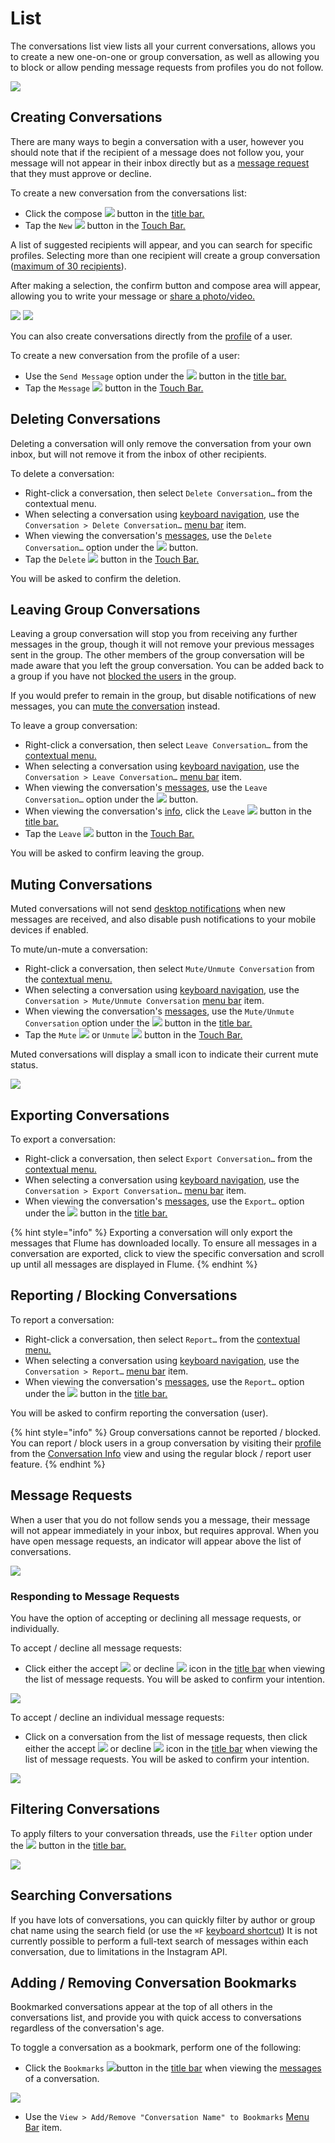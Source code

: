 # List

The conversations list view lists all your current conversations, allows you to create a new one-on-one or group conversation, as well as allowing you to block or allow pending message requests from profiles you do not follow.

![](../../.gitbook/assets/conversations.png)

## Creating Conversations

There are many ways to begin a conversation with a user, however you should note that if the recipient of a message does not follow you, your message will not appear in their inbox directly but as a [message request](list.md#message-requests) that they must approve or decline.

To create a new conversation from the conversations list:

* Click the compose ![](../../.gitbook/assets/compose%20%281%29.png) button in the [title bar. ](../../misc/glossary.md#title-bar)
* Tap the `New` ![](../../.gitbook/assets/compose.png) button in the [Touch Bar.](../../misc/touchbar.md)

A list of suggested recipients will appear, and you can search for specific profiles. Selecting more than one recipient will create a group conversation \([maximum of 30 recipients](../../misc/limits.md)\).

After making a selection, the confirm button and compose area will appear, allowing you to write your message or [share a photo/video.](messages.md#sharing-photos-videos)

![](../../.gitbook/assets/conversation-new.png) ![](../../.gitbook/assets/conversation-compose-select.png)

You can also create conversations directly from the [profile](../profile/) of a user.

To create a new conversation from the profile of a user:

* Use the `Send Message` option under the ![](../../.gitbook/assets/actions-menu%20%284%29.png) button in the [title bar.](../../misc/glossary.md#title-bar)
* Tap the `Message` ![](../../.gitbook/assets/message.png) button in the [Touch Bar.](../../misc/touchbar.md)

## Deleting Conversations

Deleting a conversation will only remove the conversation from your own inbox, but will not remove it from the inbox of other recipients.

To delete a conversation:

* Right-click a conversation, then select `Delete Conversation…` from the contextual menu.
* When selecting a conversation using [keyboard navigation](../../misc/keyboard-shortcuts.md), use the `Conversation > Delete Conversation…` [menu bar](../../misc/glossary.md#menu-bar) item.
* When viewing the conversation's [messages](messages.md), use the `Delete Conversation…` option under the ![](../../.gitbook/assets/actions-menu.png) button.
* Tap the `Delete` ![](../../.gitbook/assets/delete.png) button in the [Touch Bar.](../../misc/touchbar.md)

You will be asked to confirm the deletion.

## Leaving Group Conversations

Leaving a group conversation will stop you from receiving any further messages in the group, though it will not remove your previous messages sent in the group. The other members of the group conversation will be made aware that you left the group conversation. You can be added back to a group if you have not [blocked the users](../profile/settings/blockedusers.md) in the group.

If you would prefer to remain in the group, but disable notifications of new messages, you can [mute the conversation](list.md#muting-conversations) instead.

To leave a group conversation:

* Right-click a conversation, then select `Leave Conversation…` from the [contextual menu.](../../misc/glossary.md#contextual-menu)
* When selecting a conversation using [keyboard navigation](../../misc/keyboard-shortcuts.md), use the `Conversation > Leave Conversation…` [menu bar](../../misc/glossary.md#menu-bar) item.
* When viewing the conversation's [messages](messages.md), use the `Leave Conversation…` option under the ![](../../.gitbook/assets/actions-menu%20%283%29.png) button.
* When viewing the conversation's [info](info.md), click the `Leave` ![](../../.gitbook/assets/leave%20%281%29.png) button in the [title bar.](../../misc/glossary.md#title-bar)
* Tap the `Leave` ![](../../.gitbook/assets/leave.png) button in the [Touch Bar.](../../misc/touchbar.md)

You will be asked to confirm leaving the group.

## Muting Conversations

Muted conversations will not send [desktop notifications](../../preferences/notifications.md) when new messages are received, and also disable push notifications to your mobile devices if enabled.

To mute/un-mute a conversation:

* Right-click a conversation, then select `Mute/Unmute Conversation` from the [contextual menu.](../../misc/glossary.md#contextual-menu)
* When selecting a conversation using [keyboard navigation](../../misc/keyboard-shortcuts.md), use the `Conversation > Mute/Unmute Conversation` [menu bar](../../misc/glossary.md#menu-bar) item.
* When viewing the conversation's [messages](messages.md), use the `Mute/Unmute Conversation` option under the ![](../../.gitbook/assets/actions-menu%20%281%29.png) button in the [title bar.](../../misc/glossary.md#title-bar)
* Tap the `Mute` ![](../../.gitbook/assets/mute.png) or `Unmute` ![](../../.gitbook/assets/mute-active.png) button in the [Touch Bar.](../../misc/touchbar.md)

Muted conversations will display a small icon to indicate their current mute status.

![](../../.gitbook/assets/conversations-muted.png)

## Exporting Conversations

To export a conversation:

* Right-click a conversation, then select `Export Conversation…` from the [contextual menu.](../../misc/glossary.md#contextual-menu)
* When selecting a conversation using [keyboard navigation](../../misc/keyboard-shortcuts.md), use the `Conversation > Export Conversation…` [menu bar](../../misc/glossary.md#menu-bar) item.
* When viewing the conversation's [messages](messages.md), use the `Export…` option under the ![](../../.gitbook/assets/download%20%281%29.png) button in the [title bar.](../../misc/glossary.md#title-bar)

{% hint style="info" %}
Exporting a conversation will only export the messages that Flume has downloaded locally. To ensure all messages in a conversation are exported, click to view the specific conversation and scroll up until all messages are displayed in Flume.
{% endhint %}

## Reporting / Blocking Conversations

To report a conversation:

* Right-click a conversation, then select `Report…` from the [contextual menu.](../../misc/glossary.md#contextual-menu)
* When selecting a conversation using [keyboard navigation](../../misc/keyboard-shortcuts.md), use the `Conversation > Report…` [menu bar](../../misc/glossary.md#menu-bar) item.
* When viewing the conversation's [messages](messages.md), use the `Report…` option under the ![](../../.gitbook/assets/actions-menu%20%282%29.png) button in the [title bar.](../../misc/glossary.md#title-bar)

You will be asked to confirm reporting the conversation \(user\).

{% hint style="info" %}
Group conversations cannot be reported / blocked. You can report / block users in a group conversation by visiting their [profile](../profile/) from the [Conversation Info](info.md) view and using the regular block / report user feature.
{% endhint %}

## Message Requests

When a user that you do not follow sends you a message, their message will not appear immediately in your inbox, but requires approval. When you have open message requests, an indicator will appear above the list of conversations.

![](../../.gitbook/assets/conversations-message-requests.png)

### Responding to Message Requests

You have the option of accepting or declining all message requests, or individually.

To accept / decline all message requests:

* Click either the accept ![](../../.gitbook/assets/accept%20%281%29.png) or decline ![](../../.gitbook/assets/decline.png) icon in the [title bar](../../misc/glossary.md#title-bar) when viewing the list of message requests. You will be asked to confirm your intention.

![](../../.gitbook/assets/conversations-message-request-respond-all.png)

To accept / decline an individual message requests:

* Click on a conversation from the list of message requests, then click either the accept ![](../../.gitbook/assets/accept.png) or decline ![](../../.gitbook/assets/decline%20%281%29.png) icon in the [title bar](../../misc/glossary.md#title-bar) when viewing the list of message requests. You will be asked to confirm your intention.

![](../../.gitbook/assets/conversations-message-request-respond-individual.png)

## Filtering Conversations

To apply filters to your conversation threads, use the `Filter` option under the ![](../../.gitbook/assets/settings%20%281%29.png) button in the [title bar.](../../misc/glossary.md#title-bar)

![](../../.gitbook/assets/conversations-filtering.png)

## Searching Conversations

If you have lots of conversations, you can quickly filter by author or group chat name using the search field \(or use the `⌘F` [keyboard shortcut](../../misc/keyboard-shortcuts.md)\) It is not currently possible to perform a full-text search of messages within each conversation, due to limitations in the Instagram API.

## Adding / Removing Conversation Bookmarks

Bookmarked conversations appear at the top of all others in the conversations list, and provide you with quick access to conversations regardless of the conversation's age.

To toggle a conversation as a bookmark, perform one of the following:

* Click the `Bookmarks` ![](../../.gitbook/assets/bookmark.png)button in the [title bar](../../misc/glossary.md#title-bar) when viewing the [messages](messages.md) of a conversation.

![](../../.gitbook/assets/conversation-bookmark-toggle.png)

* Use the `View > Add/Remove "Conversation Name" to Bookmarks` [Menu Bar](../../misc/glossary.md#menu-bar) item.

